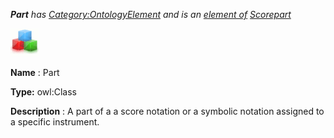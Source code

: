 ___Part__ 
 has
 [Category:OntologyElement](../../Category/OntologyElement "Category:OntologyElement") 
 and is an
 [element of](../../Property/ElementOf "Property:ElementOf") 
[Scorepart](../../Submissions/Scorepart "Submissions:Scorepart")_




  





[![Class](../public/images/thumb/2/27/Class.gif/45px-Class.gif)](../../Image/Class.gif "Class")


__Name__ 
 : Part
 



__Type:__ 
 owl:Class
 



__Description__ 
 : A part of a a score notation or a symbolic notation assigned to a specific instrument.